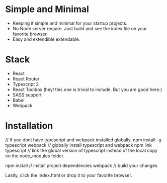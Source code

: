 # Simple and Minimal

- Keeping it simple and minimal for your startup projects.
- No Node server require. Just build and see the index file on your favorite browser.
- Easy and extendible extendable.

# Stack
- React
- React Router
- Typescript 2
- React Toolbox (hey! this one is trivial to include. But you are good here.)
- SASS support
- Babel
- Webpack

# Installation
// If you dont have typescript and webpack installed globally.
npm install -g typescript webpack // globally install typescript and webpack
npm link typescript // link the global version of typescript instead of the local copy on the node_modules folder.

npm install // install project dependencies
webpack // build your changes

Lastly, click the index.html or drop it to your favorite browser.